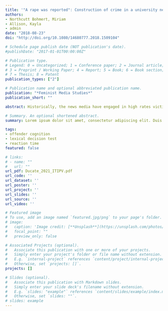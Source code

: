 ```yaml
---
title: '"A rape was reported": Construction of crime in a university newspaper'
authors:
- Northcutt Bohmert, Miriam
- Allison, Kayla
- admin
date: "2018-08-23"
doi: "http://doi.org/10.1080/14680777.2018.1509104"

# Schedule page publish date (NOT publication's date).
#publishDate: "2017-01-01T00:00:00Z"

# Publication type.
# Legend: 0 = Uncategorized; 1 = Conference paper; 2 = Journal article;
# 3 = Preprint / Working Paper; 4 = Report; 5 = Book; 6 = Book section;
# 7 = Thesis; 8 = Patent
publication_types: ["2"]

# Publication name and optional abbreviated publication name.
publication: "*Feminist Media Studies*"
publication_short: ""

abstract: Historically, the news media have engaged in high rates victim blaming in their reporting of sexual assaults. However, in recent years, gains in civil rights and renewed attention to Title IX may mean sexual assault victims are receiving less-biased news coverage. Using a content analysis, we examined the tone and message of all crime stories published in one United States university newspaper from academic year 2015–2016 (n = 99). Comparing attributions of responsibility made to both victims and offenders across several major crime categories (rape, murder, sexual assault, robbery, physical assault, sexual misconduct, and sexual abuse), and consistent with historical trends, we found higher levels of victim blaming in stories on rape and sexual assault than any other crime. We identify rhetorical devices commonly used to discredit the victim and/or absolve the perpetrator. Despite perceived gains achieved by Title IX, news coverage continues to buttress victim blaming culture.

# Summary. An optional shortened abstract.
summary: Lorem ipsum dolor sit amet, consectetur adipiscing elit. Duis posuere tellus ac convallis placerat. Proin tincidunt magna sed ex sollicitudin condimentum.

tags:
- offender cognition
- lexical decision test
- reaction time
featured: false

# links:
# - name: ""
#   url: ""
url_pdf: Ducate_2021_ITIPV.pdf
url_code: ''
url_dataset: ''
url_poster: ''
url_project: ''
url_slides: ''
url_source: ''
url_video: ''

# Featured image
# To use, add an image named `featured.jpg/png` to your page's folder. 
# image:
#   caption: 'Image credit: [**Unsplash**](https://unsplash.com/photos/jdD8gXaTZsc)'
#   focal_point: ""
#   preview_only: false

# Associated Projects (optional).
#   Associate this publication with one or more of your projects.
#   Simply enter your project's folder or file name without extension.
#   E.g. `internal-project` references `content/project/internal-project/index.md`.
#   Otherwise, set `projects: []`.
projects: []

# Slides (optional).
#   Associate this publication with Markdown slides.
#   Simply enter your slide deck's filename without extension.
#   E.g. `slides: "example"` references `content/slides/example/index.md`.
#   Otherwise, set `slides: ""`.
# slides: example
---
```


